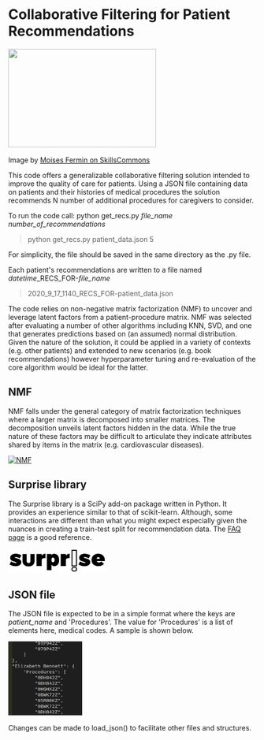 # Collaborative Filtering for Patient Recommendations

<img src="images/Black Female Doctor.png" width="300" height="200" />

Image by [Moises Fermin on SkillsCommons](https://www.skillscommons.org/handle/taaccct/8679#) 

This code offers a generalizable collaborative filtering solution intended to improve the quality of care for patients. Using a JSON file containing data on patients and their histories of medical procedures the solution recommends N number of additional procedures for caregivers to consider.

To run the code call: python get_recs.py *file_name* *number_of_recommendations*
> python get_recs.py patient_data.json 5

For simplicity, the file should be saved in the same directory as the .py file.

Each patient's recommendations are written to a file named *datetime*_RECS_FOR-*file_name*
> 2020_9_17_1140_RECS_FOR-patient_data.json

The code relies on non-negative matrix factorization (NMF) to uncover and leverage latent factors from a patient-procedure matrix. NMF was selected after evaluating a number of other algorithms including KNN, SVD, and one that generates predictions based on (an assumed) normal distribution. Given the nature of the solution, it could be applied in a variety of contexts (e.g. other patients) and extended to new scenarios (e.g. book recommendations) however hyperparameter tuning and re-evaluation of the core algorithm would be ideal for the latter.

## NMF
NMF falls under the general category of matrix factorization techniques where a larger matrix is decomposed into smaller matrices. The decomposition unveils latent factors hidden in the data. While the true nature of these factors may be difficult to articulate they indicate attributes shared by items in the matrix (e.g. cardiovascular diseases).

<a title="Qwertyus / CC BY-SA (https://creativecommons.org/licenses/by-sa/3.0)" href="https://commons.wikimedia.org/wiki/File:NMF.png"><img width="400" alt="NMF" src="https://upload.wikimedia.org/wikipedia/commons/f/f9/NMF.png"></a>

## Surprise library
The Surprise library is a SciPy add-on package written in Python. It provides an experience similar to that of scikit-learn. Although, some interactions are different than what you might expect especially given the nuances in creating a train-test split for recommendation data. The [FAQ page](https://surprise.readthedocs.io/en/stable/FAQ.html) is a good reference.

<img src="images/surprise_logo.png" width="200" height="50" />

## JSON file
The JSON file is expected to be in a simple format where the keys are *patient_name* and 'Procedures'. The value for 'Procedures' is a list of elements here, medical codes. A sample is shown below.

<img src="images/json_example.png" width="150" height="150" />

Changes can be made to load_json() to facilitate other files and structures.